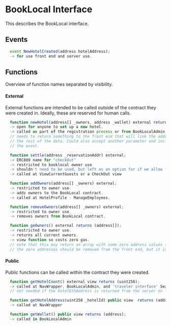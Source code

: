[//]: <> ( in Atom hit ctrl + shift + m for markdown preview )

# BookLocal Interface
This describes the BookLocal interface.
## Events
```js
  event NewHotelCreated(address hotelAddress);
  -> for use front end and server use.
```

## Functions
Overview of function names separated by visibility.
#### External
External functions are intended to be called outside of the contract they were created in. Ideally, these are reserved for human calls.
```js
  function newHotel(address[] _owners, address _wallet) external returns (address hotel);
  -> open for anyone to set up a new hotel.
  -> called as part of the registration process or from BookLocalAdmin component
  // needs to return something to the front end that will link the address with
  // the rest of the data. Could also accept another parameter and include in
  // the event.
```

```js
  function settle(address _reservationAddr) external;
  -> ERC809 name for "checkOut"
  -> restricted to booklocal owner use
  -> shouldn't need to be used, but left as an option for if we allow for reservation disputes.
  -> called at ViewCurrentGuests or a CheckOut view
```

```js
  function addOwners(address[] _owners) external;
  -> restricted to owner use.
  -> adds owners to the BookLocal contract.
  -> called at HotelProfile - ManageEmployees.
```

```js
  function removeOwners(address[] _owners) external;
  -> restricted to owner use.
  -> removes owners from BookLocal contract.
```

```js
  function geOwners() external returns (address[]);
  -> restricted to owner use.
  -> returns all current owners.
  -> view function so costs zero gas.
  // note that this may return an array with some zero address values (0x000...000) if owners have been removed.
  // the zero addresses should be removed from the front end, but it is too costly to do so from the EVM.
```

#### Public
Public functions can be called within the contract they were created.
```js
  function getHotelCount() external view returns (uint256);
  -> called at NavWrapper, BookLocalAdmin, and 'traveler interface' Search
  // not needed if the hotelEthAddress is returned from the server on login
```
```js
  function getHotelAddress(uint256 _hotelId) public view  returns (address);
  -> called at NavWrapper
```
```js
  function getWallet() public view returns (address);
  -> called in BookLocalAdmin
```
